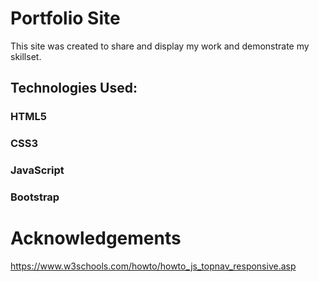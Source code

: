 # Portfolio Site

This site was created to share and display my work and demonstrate my skillset. 


## Technologies Used:

### HTML5
### CSS3
### JavaScript
### Bootstrap

# Acknowledgements

https://www.w3schools.com/howto/howto_js_topnav_responsive.asp
